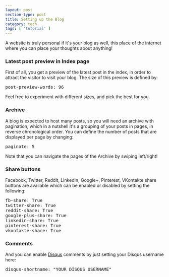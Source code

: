 ```yaml
---
layout: post
section-type: post
title: Setting up the Blog
category: tech
tags: [ 'tutorial' ]
---
```


A website is truly personal if it's your blog as well, this place of the internet where you can place your thoughts about anything!

### Latest post preview in Index page

First of all, you get a preview of the latest post in the index, in order to attract the visitor to visit your blog. The size of this preview is defined by:

<pre style="text-align: left">
post-preview-words: 96
</pre>

Feel free to experiment with different sizes, and pick the best for you.

### Archive

A blog is expected to host many posts, so you will need an archive with pagination,
which in a nutshell it's a grouping of your posts in pages, in reverse chronological
order. You can define the number of posts that are displayed per page by changing:

<pre style="text-align: left">
paginate: 5
</pre>

Note that you can navigate the pages of the Archive by swiping left/right!

### Share buttons

Facebook, Twitter, Reddit, LinkedIn, Google+, Pinterest, VKontakte share buttons are available which can be enabled or disabled by setting the following:

<pre style="text-align: left">
fb-share: True
twitter-share: True
reddit-share: True
google-plus-share: True
linkedin-share: True
pinterest-share: True
vkontakte-share: True
</pre>

### Comments

And you can enable <a href="http://www.disqus.com" target="\_blank">Disqus</a> comments by just setting your Disqus username here:

<pre style="text-align: left">
disqus-shortname: "YOUR DISQUS USERNAME"
</pre>
